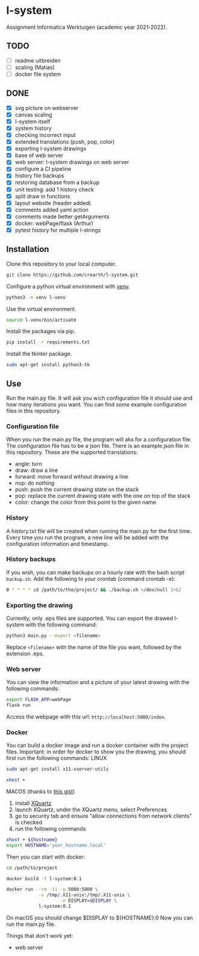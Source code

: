 # l-system
Assignment Informatica Werktuigen (academic year 2021-2022).

## TODO
- [ ] readme uitbreiden 
- [ ] scaling (Matias)
- [ ] docker file system

## DONE
- [x] svg picture on webserver
- [x] canvas scaling
- [x] l-system itself
- [x] system history
- [x] checking incorrect input
- [x] extended translations (push, pop, color)
- [x] exporting l-system drawings
- [x] base of web server
- [x] web server: l-system drawings on web server
- [x] configure a CI pipeline
- [x] history file backups
- [x] restoring database from a backup
- [x] unit testing: add 1 history check
- [x] split draw in functions
- [x] layout website (header added)
- [x] comments added yaml action
- [x] comments made better getArguments
- [x] docker: webPage/flask (Arthur)
- [x] pytest history for multiple l-strings

## Installation
Clone this repository to your local computer.
```bash
git clone https://github.com/crearth/l-system.git
```

Configure a python virtual environment with [venv](https://docs.python.org/3/library/venv.html).
```bash
python3 -m venv l-venv
```

Use the virtual environment.
```bash
source l-venv/bin/activate
```

Install the packages via pip.
```bash
pip install -r requirements.txt
```

Install the tkinter package.
```bash
sudo apt-get install python3-tk
```

## Use
Run the main.py file. It will ask you wich configuration file it should use and how many iterations you want. You can find some example configuration files in this repository.

### Configuration file
When you run the main.py file, the program will aks for a configuration file. The configuration file has to be a json file. There is an example.json file in this repository. These are the supported translations:
* angle: turn 
* draw: draw a line
* forward: move forward without drawing a line
* nop: do nothing
* push: push the current drawing state on the stack
* pop: replace the current drawing state with the one on top of the stack
* color: change the color from this point to the given name

### History
A history.txt file will be created when running the main.py for the first time. Every time you run the program, a new line will be added with the configuration information and timestamp.  

### History backups
If you wish, you can make backups on a hourly rate with the bash script `backup.sh`. Add the following to your crontab (command crontab -e):
```bash
0 * * * * cd /path/to/the/project/ && ./backup.sh >/dev/null 2>&1
``` 

### Exporting the drawing
Currently, only .eps files are supported.
You can export the drawed l-system with the following command:
```bash
python3 main.py --export <filename>
```
Replace `<filename>` with the name of the file you want, followed by the extension .eps.

### Web server
You can view the information and a picture of your latest drawing with the following commands:
```bash
export FLASK_APP=webPage
flask run
```
Access the webpage with this url: `http://localhost:5000/index`.

### Docker
You can build a docker image and run a docker container with the project files.
Important: in order for docker to show you the drawing, you should first run the following commands:
LINUX
```bash
sudo apt-get install x11-xserver-utils

xhost +
```
MACOS (thanks to [this gist](https://gist.github.com/cschiewek/246a244ba23da8b9f0e7b11a68bf3285))
1. install [XQuartz](https://xquartz.org)
2. launch XQuartz, under the XQuartz menu, select Preferences
3. go to security tab and ensure "allow connections from network clients" is checked
4. run the following commands
```bash
xhost + ${hostname}
export HOSTNAME='your_hostname.local'
```
Then you can start with docker:
```bash
cd /path/to/project

docker build -t l-system:0.1

docker run --rm -ti -p 5000:5000 \
		    -v /tmp/.X11-unix:/tmp/.X11-unix \
                    -e DISPLAY=$DISPLAY \
		    l-system:0.1
```
On macOS you should change $DISPLAY to ${HOSTNAME}:0
Now you can run the main.py file.

Things that don't work yet:
* web server
